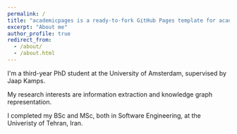 ```yaml
---
permalink: /
title: "academicpages is a ready-to-fork GitHub Pages template for academic personal websites"
excerpt: "About me"
author_profile: true
redirect_from: 
  - /about/
  - /about.html
---
```


I'm a third-year PhD student at the University of Amsterdam, supervised by Jaap Kamps. 

My research interests are information extraction and knowledge graph representation. 

I completed my BSc and MSc, both in Software Engineering, at the Univeristy of Tehran, Iran. 

